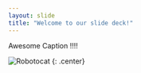 ```yaml
---
layout: slide
title: "Welcome to our slide deck!"
---
```


Awesome Caption !!!!

![Robotocat](https://octodex.github.com/images/Robotocat.png)
{: .center}

